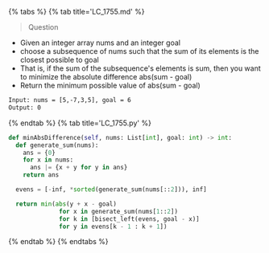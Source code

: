 {% tabs %}
{% tab title='LC_1755.md' %}

> Question

* Given an integer array nums and an integer goal
* choose a subsequence of nums such that the sum of its elements is the closest possible to goal
* That is, if the sum of the subsequence's elements is sum, then you want to minimize the absolute difference abs(sum - goal)
* Return the minimum possible value of abs(sum - goal)

```txt
Input: nums = [5,-7,3,5], goal = 6
Output: 0
```

{% endtab %}
{% tab title='LC_1755.py' %}

```py
def minAbsDifference(self, nums: List[int], goal: int) -> int:
  def generate_sum(nums):
    ans = {0}
    for x in nums:
      ans |= {x + y for y in ans}
    return ans

  evens = [-inf, *sorted(generate_sum(nums[::2])), inf]

  return min(abs(y + x - goal)
              for x in generate_sum(nums[1::2])
              for k in [bisect_left(evens, goal - x)]
              for y in evens[k - 1 : k + 1])
```

{% endtab %}
{% endtabs %}
